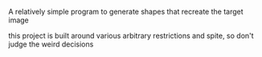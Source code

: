 A relatively simple program to generate shapes that recreate the target image

this project is built around various arbitrary restrictions and spite, so don't judge the weird decisions
